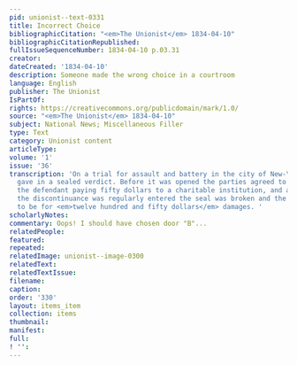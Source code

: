 ```yaml
---
pid: unionist--text-0331
title: Incorrect Choice
bibliographicCitation: "<em>The Unionist</em> 1834-04-10"
bibliographicCitationRepublished: 
fullIssueSequenceNumber: 1834-04-10 p.03.31
creator: 
dateCreated: '1834-04-10'
description: Someone made the wrong choice in a courtroom
language: English
publisher: The Unionist
IsPartOf: 
rights: https://creativecommons.org/publicdomain/mark/1.0/
source: "<em>The Unionist</em> 1834-04-10"
subject: National News; Miscellaneous Filler
type: Text
category: Unionist content
articleType: 
volume: '1'
issue: '36'
transcription: 'On a trial for assault and battery in the city of New-York, the jury
  gave in a sealed verdict. Before it was opened the parties agreed to discontinue,
  the defendant paying fifty dollars to a charitable institution, and all costs. After
  the discontinuance was regularly entered the seal was broken and the verdict found
  to be for <em>twelve hundred and fifty dollars</em> damages. '
scholarlyNotes: 
commentary: Oops! I should have chosen door "B"...
relatedPeople: 
featured: 
repeated: 
relatedImage: unionist--image-0300
relatedText: 
relatedTextIssue: 
filename: 
caption: 
order: '330'
layout: items_item
collection: items
thumbnail: 
manifest: 
full: 
! '': 
---
```

